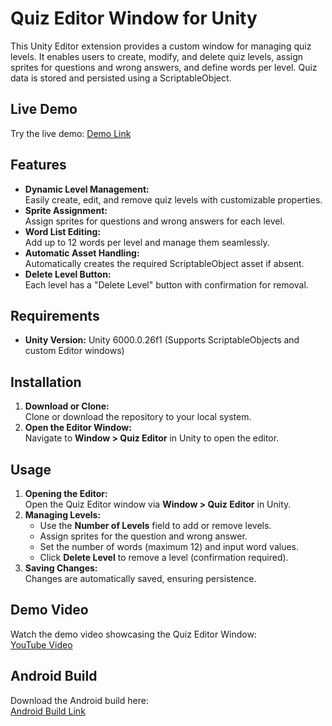 # Quiz Editor Window for Unity

This Unity Editor extension provides a custom window for managing quiz levels. It enables users to create, modify, and delete quiz levels, assign sprites for questions and wrong answers, and define words per level. Quiz data is stored and persisted using a ScriptableObject.

## Live Demo

Try the live demo:  [Demo Link](https://09hrick.itch.io/word-game-framework)

## Features

- **Dynamic Level Management:**  
  Easily create, edit, and remove quiz levels with customizable properties.
- **Sprite Assignment:**  
  Assign sprites for questions and wrong answers for each level.
- **Word List Editing:**  
  Add up to 12 words per level and manage them seamlessly.
- **Automatic Asset Handling:**  
  Automatically creates the required ScriptableObject asset if absent.
- **Delete Level Button:**  
  Each level has a "Delete Level" button with confirmation for removal.

## Requirements

- **Unity Version:** Unity 6000.0.26f1 (Supports ScriptableObjects and custom Editor windows)

## Installation

1. **Download or Clone:**  
   Clone or download the repository to your local system.
2. **Open the Editor Window:**  
   Navigate to **Window > Quiz Editor** in Unity to open the editor.

## Usage

1. **Opening the Editor:**  
   Open the Quiz Editor window via **Window > Quiz Editor** in Unity.
2. **Managing Levels:**  
   - Use the **Number of Levels** field to add or remove levels.
   - Assign sprites for the question and wrong answer.
   - Set the number of words (maximum 12) and input word values.
   - Click **Delete Level** to remove a level (confirmation required).
3. **Saving Changes:**  
   Changes are automatically saved, ensuring persistence.

## Demo Video

Watch the demo video showcasing the Quiz Editor Window:  
[YouTube Video](https://youtu.be/aC1r81Naq1M)

## Android Build

Download the Android build here:  
[Android Build Link](https://github.com/09-hrick/Word-Game-Framework/releases/tag/Android)



